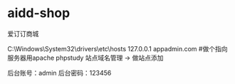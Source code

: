 # aidd-shop
爱订订商城

C:\Windows\System32\drivers\etc\hosts
127.0.0.1 appadmin.com   #做个指向
服务器用apache 
phpstudy 站点域名管理 -> 做站点添加

后台账号：admin
后台密码：123456
